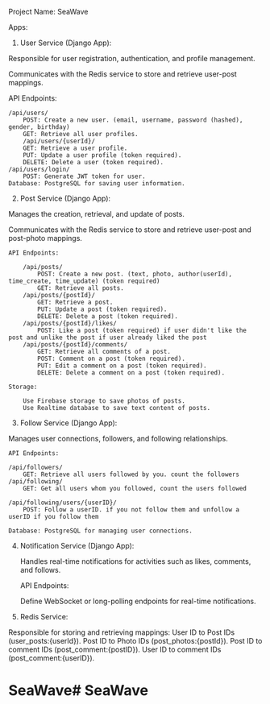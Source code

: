 Project Name: SeaWave

Apps:

1. User Service (Django App):

Responsible for user registration, authentication, and profile management.

Communicates with the Redis service to store and retrieve user-post mappings.

API Endpoints:

    /api/users/
        POST: Create a new user. (email, username, password (hashed), gender, birthday)
        GET: Retrieve all user profiles.
        /api/users/{userId}/
        GET: Retrieve a user profile.
        PUT: Update a user profile (token required).
        DELETE: Delete a user (token required).
    /api/users/login/
        POST: Generate JWT token for user.
    Database: PostgreSQL for saving user information.

2. Post Service (Django App):

Manages the creation, retrieval, and update of posts.

Communicates with the Redis service to store and retrieve user-post and post-photo mappings.

    API Endpoints:

        /api/posts/
            POST: Create a new post. (text, photo, author(userId), time_create, time_update) (token required)
            GET: Retrieve all posts.
        /api/posts/{postId}/
            GET: Retrieve a post.
            PUT: Update a post (token required).
            DELETE: Delete a post (token required).
        /api/posts/{postId}/likes/
            POST: Like a post (token required) if user didn't like the post and unlike the post if user already liked the post
        /api/posts/{postId}/comments/
            GET: Retrieve all comments of a post.
            POST: Comment on a post (token required).
            PUT: Edit a comment on a post (token required).
            DELETE: Delete a comment on a post (token required).

    Storage:

        Use Firebase storage to save photos of posts.
        Use Realtime database to save text content of posts.
        
        
3. Follow Service (Django App):

Manages user connections, followers, and following relationships.

    API Endpoints:

    /api/followers/
        GET: Retrieve all users followed by you. count the followers
    /api/following/
        GET: Get all users whom you followed, count the users followed

    /api/following/users/{userID}/
        POST: Follow a userID. if you not follow them and unfollow a userID if you follow them 

    Database: PostgreSQL for managing user connections.

4. Notification Service (Django App):

    Handles real-time notifications for activities such as likes, comments, and follows.

    API Endpoints:

    Define WebSocket or long-polling endpoints for real-time notifications.

5. Redis Service:

Responsible for storing and retrieving mappings:
User ID to Post IDs (user_posts:{userId}).
Post ID to Photo IDs (post_photos:{postId}).
Post ID to comment IDs (post_comment:{postID}).
User ID to comment IDs (post_comment:{userID}).
# SeaWave# SeaWave
